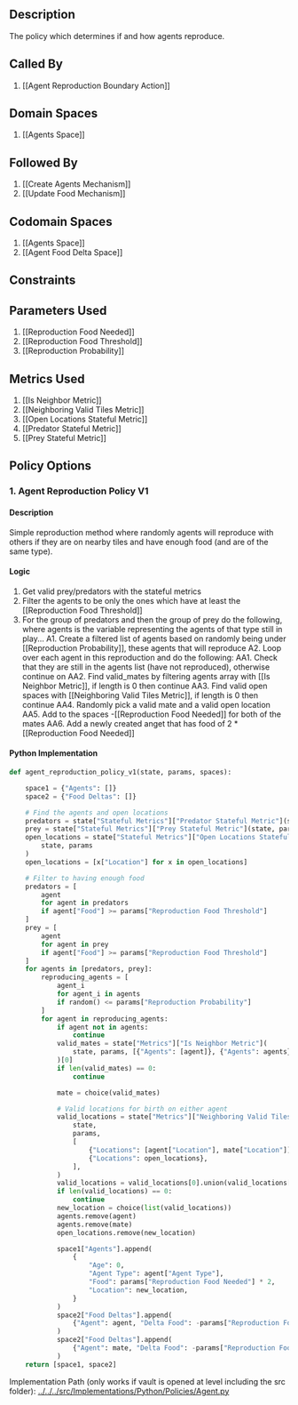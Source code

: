 ## Description

The policy which determines if and how agents reproduce.
## Called By
1. [[Agent Reproduction Boundary Action]]
## Domain Spaces
1. [[Agents Space]]
## Followed By
1. [[Create Agents Mechanism]]
2. [[Update Food Mechanism]]
## Codomain Spaces
1. [[Agents Space]]
2. [[Agent Food Delta Space]]
## Constraints
## Parameters Used
1. [[Reproduction Food Needed]]
2. [[Reproduction Food Threshold]]
3. [[Reproduction Probability]]
## Metrics Used
1. [[Is Neighbor Metric]]
2. [[Neighboring Valid Tiles Metric]]
3. [[Open Locations Stateful Metric]]
4. [[Predator Stateful Metric]]
5. [[Prey Stateful Metric]]
## Policy Options
### 1. Agent Reproduction Policy V1
#### Description
Simple reproduction method where randomly agents will reproduce with others if they are on nearby tiles and have enough food (and are of the same type).
#### Logic
1. Get valid prey/predators with the stateful metrics
2. Filter the agents to be only the ones which have at least the [[Reproduction Food Threshold]]
3. For the group of predators and then the group of prey do the following, where agents is the variable representing the agents of that type still in play...
A1. Create a filtered list of agents based on randomly being under [[Reproduction Probability]], these agents that will reproduce
A2. Loop over each agent in this reproduction and do the following:
AA1. Check that they are still in the agents list (have not reproduced), otherwise continue on
AA2. Find valid_mates by filtering agents array with [[Is Neighbor Metric]], if length is 0 then continue
AA3. Find valid open spaces with [[Neighboring Valid Tiles Metric]], if length is 0 then continue
AA4. Randomly pick a valid mate and a valid open location
AA5. Add to the spaces -[[Reproduction Food Needed]] for both of the mates
AA6. Add a newly created anget that has food of 2 * [[Reproduction Food Needed]]
#### Python Implementation
```python
def agent_reproduction_policy_v1(state, params, spaces):

    space1 = {"Agents": []}
    space2 = {"Food Deltas": []}

    # Find the agents and open locations
    predators = state["Stateful Metrics"]["Predator Stateful Metric"](state, params)
    prey = state["Stateful Metrics"]["Prey Stateful Metric"](state, params)
    open_locations = state["Stateful Metrics"]["Open Locations Stateful Metric"](
        state, params
    )
    open_locations = [x["Location"] for x in open_locations]

    # Filter to having enough food
    predators = [
        agent
        for agent in predators
        if agent["Food"] >= params["Reproduction Food Threshold"]
    ]
    prey = [
        agent
        for agent in prey
        if agent["Food"] >= params["Reproduction Food Threshold"]
    ]
    for agents in [predators, prey]:
        reproducing_agents = [
            agent_i
            for agent_i in agents
            if random() <= params["Reproduction Probability"]
        ]
        for agent in reproducing_agents:
            if agent not in agents:
                continue
            valid_mates = state["Metrics"]["Is Neighbor Metric"](
                state, params, [{"Agents": [agent]}, {"Agents": agents}]
            )[0]
            if len(valid_mates) == 0:
                continue

            mate = choice(valid_mates)

            # Valid locations for birth on either agent
            valid_locations = state["Metrics"]["Neighboring Valid Tiles Metric"](
                state,
                params,
                [
                    {"Locations": [agent["Location"], mate["Location"]]},
                    {"Locations": open_locations},
                ],
            )
            valid_locations = valid_locations[0].union(valid_locations[1])
            if len(valid_locations) == 0:
                continue
            new_location = choice(list(valid_locations))
            agents.remove(agent)
            agents.remove(mate)
            open_locations.remove(new_location)

            space1["Agents"].append(
                {
                    "Age": 0,
                    "Agent Type": agent["Agent Type"],
                    "Food": params["Reproduction Food Needed"] * 2,
                    "Location": new_location,
                }
            )
            space2["Food Deltas"].append(
                {"Agent": agent, "Delta Food": -params["Reproduction Food Needed"]}
            )
            space2["Food Deltas"].append(
                {"Agent": mate, "Delta Food": -params["Reproduction Food Needed"]}
            )
    return [space1, space2]
```
Implementation Path (only works if vault is opened at level including the src folder): [../../../src/Implementations/Python/Policies/Agent.py](../../../src/Implementations/Python/Policies/Agent.py)

